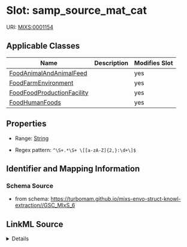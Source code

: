# Slot: samp_source_mat_cat

URI: [MIXS:0001154](https://w3id.org/mixs/0001154)



<!-- no inheritance hierarchy -->




## Applicable Classes

| Name | Description | Modifies Slot |
| --- | --- | --- |
[FoodAnimalAndAnimalFeed](FoodAnimalAndAnimalFeed.md) |  |  yes  |
[FoodFarmEnvironment](FoodFarmEnvironment.md) |  |  yes  |
[FoodFoodProductionFacility](FoodFoodProductionFacility.md) |  |  yes  |
[FoodHumanFoods](FoodHumanFoods.md) |  |  yes  |







## Properties

* Range: [String](String.md)

* Regex pattern: `^\S+.*\S+ \[[a-zA-Z]{2,}:\d+\]$`





## Identifier and Mapping Information







### Schema Source


* from schema: https://turbomam.github.io/mixs-envo-struct-knowl-extraction//GSC_MIxS_6




## LinkML Source

<details>
```yaml
name: samp_source_mat_cat
title: sample source material category
notes:
- material
- sample
- source
from_schema: https://turbomam.github.io/mixs-envo-struct-knowl-extraction//GSC_MIxS_6
rank: 1000
slot_uri: MIXS:0001154
multivalued: false
alias: samp_source_mat_cat
domain_of:
- FoodAnimalAndAnimalFeed
- FoodFarmEnvironment
- FoodFoodProductionFacility
- FoodHumanFoods
range: string
pattern: ^\S+.*\S+ \[[a-zA-Z]{2,}:\d+\]$

```
</details>